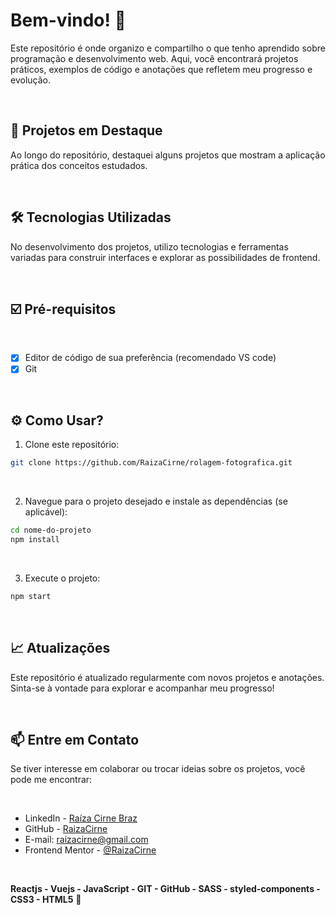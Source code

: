 # Bem-vindo! 👋
Este repositório é onde organizo e compartilho o que tenho aprendido sobre programação e desenvolvimento web. Aqui, você encontrará projetos práticos, exemplos de código e anotações que refletem meu progresso e evolução.

<br />

## 🚀 Projetos em Destaque
Ao longo do repositório, destaquei alguns projetos que mostram a aplicação prática dos conceitos estudados.

<br />

## 🛠 Tecnologias Utilizadas
No desenvolvimento dos projetos, utilizo tecnologias e ferramentas variadas para construir interfaces e explorar as possibilidades de frontend.

<br />

## ☑️ Pré-requisitos 

<br />

- [x] Editor de código de sua preferência (recomendado VS code)
- [x] Git

<br />

## ⚙️ Como Usar?
1. Clone este repositório: 

```bash
git clone https://github.com/RaizaCirne/rolagem-fotografica.git
```
<br />

2. Navegue para o projeto desejado e instale as dependências (se aplicável):
```bash
cd nome-do-projeto
npm install
```
<br />

3. Execute o projeto: 
```bash
npm start
```
<br />

## 📈 Atualizações
Este repositório é atualizado regularmente com novos projetos e anotações. Sinta-se à vontade para explorar e acompanhar meu progresso!

<br />

## 📫 Entre em Contato
Se tiver interesse em colaborar ou trocar ideias sobre os projetos, você pode me encontrar:

<br /> 

- LinkedIn - [Raíza Cirne Braz](https://www.linkedin.com/in/ra%C3%ADzacirne/)
- GitHub - [RaizaCirne](https://github.com/RaizaCirne)
- E-mail: raizacirne@gmail.com
- Frontend Mentor - [@RaizaCirne](https://www.frontendmentor.io/profile/RaizaCirne)

<br />
  
**Reactjs - Vuejs - JavaScript - GIT - GitHub - SASS - styled-components - CSS3 - HTML5** 🚀



